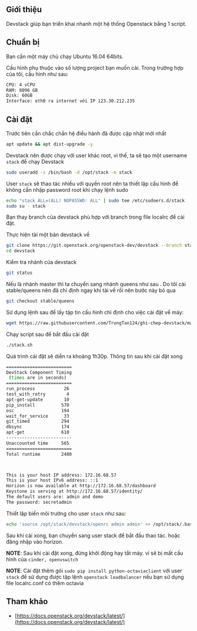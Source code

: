## Giới thiệu

Devstack giúp bạn triển khai nhanh một hệ thống Openstack bằng 1 script.

## Chuẩn bị

Bạn cần một máy chủ chạy Ubuntu 16.04 64bits.

Cấu hình phụ thuộc vào số lượng project bạn muốn cài. Trong trường hợp của tôi, cấu hình như sau:
```sh
CPU: 4 vCPU
RAM: 8096 GB
Disk: 60GB
Interface: eth0 ra internet với IP 123.30.212.235
```

## Cài đặt

Trước tiên cần chắc chắn hệ điều hành đã được cập nhật mới nhất
```sh
apt update && apt dist-upgrade -y
```

Devstack nên được chạy với user khác root, vì thế, ta sẽ tạo một username `stack` để chạy Devstack
```sh
sudo useradd -s /bin/bash -d /opt/stack -m stack
```

User `stack` sẽ thao tác nhiều với quyền root nên ta thiết lập cấu hình để không cần nhập password root khi chạy lệnh sudo
```sh
echo "stack ALL=(ALL) NOPASSWD: ALL" | sudo tee /etc/sudoers.d/stack
sudo su - stack
```

Bạn thay branch của devstack phù hợp với branch trong file localrc để cài đặt.

Thực hiện tải một bản devstack về
```sh
git clone https://git.openstack.org/openstack-dev/devstack --branch stable/queens
cd devstack
```

Kiểm tra nhánh của devstack
```sh
git status
```

Nếu là nhánh master thì ta chuyển sang nhánh queens như sau . Do tôi cài stable/queens nên đã chỉ định ngay khi tải về rồi nên bước này bỏ qua
```sh
git checkout stable/queens
```

Sử dụng lệnh sau để lấy tập tin cấu hình chỉ định cho việc cài đặt về máy:
```sh
wget https://raw.githubusercontent.com/TrongTan124/ghi-chep-devstack/master/local-stable-queens.conf -O ./local.conf
```

Chạy script sau để bắt đầu cài đặt
```sh
./stack.sh
```

Quá trình cài đặt sẽ diễn ra khoảng 1h30p. Thông tin sau khi cài đặt xong
```sh
=========================
DevStack Component Timing
 (times are in seconds)  
=========================
run_process           26
test_with_retry        4
apt-get-update        10
pip_install          570
osc                  194
wait_for_service      33
git_timed            294
dbsync               174
apt-get              610
-------------------------
Unaccounted time     565
=========================
Total runtime        2480



This is your host IP address: 172.16.68.57
This is your host IPv6 address: ::1
Horizon is now available at http://172.16.68.57/dashboard
Keystone is serving at http://172.16.68.57/identity/
The default users are: admin and demo
The password: secretadmin
```

Thiết lập biến môi trường cho user `stack` như sau:
```sh
echo 'source /opt/stack/devstack/openrc admin admin' >> /opt/stack/.bashrc
```

Sau khi cài xong, bạn chuyển sang user stack để bắt đầu thao tác. hoặc đăng nhập vào horizon.

**NOTE**: Sau khi cài đặt xong, đừng khởi động hay tắt máy. vì sẽ bị mất cấu hình của `cinder, openvswitch`

**NOTE**: Cài đặt thêm gói `sudo pip install python-octaviaclient` với user `stack` để sử dụng được tập lệnh `openstack loadbalancer` 
nếu bạn sử dụng file localrc.conf có thêm octavia

## Tham khảo

- [https://docs.openstack.org/devstack/latest/](https://docs.openstack.org/devstack/latest/)
